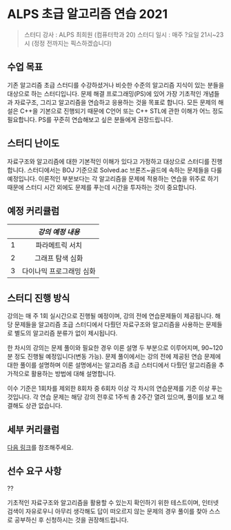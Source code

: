 # ALPS 초급 알고리즘 연습 2021

> 스터디 강사 : ALPS 최희원 (컴퓨터학과 20)
> 스터디 일시 : 매주 ?요일 21시~23시 (정정 전까지는 픽스하겠습니다)

## 수업 목표

 기존 알고리즘 초급 스터디를 수강하셨거나 비슷한 수준의 알고리즘 지식이 있는 분들을 대상으로 하는 스터디입니다. 문제 해결 프로그래밍(PS)에 있어 가장 기초적인 개념들과 자료구조, 그리고 알고리즘을 연습하고 응용하는 것을 목표로 합니다. 모든 문제의 해설은 C++을 기본으로 진행되기 때문에 C언어 또는 C++ STL에 관한 이해가 어느 정도 필요합니다. PS를 꾸준히 연습해보고 싶은 분들에게 권장드립니다.



## 스터디 난이도

 자료구조와 알고리즘에 대한 기본적인 이해가 있다고 가정하고 대상으로 스터디를 진행합니다. 스터디에서는 BOJ 기준으로 Solved.ac 브론즈~골드에 속하는 문제들을 다룰 예정입니다. 이론적인 부분보다는 각 알고리즘을 문제에 적용하는 연습을 위주로 하기 때문에 스터디 시간 외에도 문제를 푸는데 시간을 투자하는 것이 중요합니다.



## 예정 커리큘럼

|      |             *강의 예정 내용*              |
| :--: | :---------------------------------------: |
|  1   |              파라메트릭 서치              |
|  2   |             그래프 탐색 심화              |
|  3   |         다이나믹 프로그래밍 심화          |



## 스터디 진행 방식

 강의는 매 주 1회 실시간으로 진행될 예정이며, 강의 전에 연습문제들이 제공됩니다. 해당 문제들을 알고리즘 초급 스터디에서 다뤘던 자료구조와 알고리즘을 사용하는 문제들로 별도의 알고리즘 분류가 없이 제시됩니다.

 한 차시의 강의는 문제 풀이와 필요한 경우 이론 설명 두 부분으로 이루어지며, 90~120분 정도 진행될 예정입니다(변동 가능). 문제 풀이에서는 강의 전에 제공된 연습 문제에 대한 풀이를 설명하며 이론 설명에서는 알고리즘 초급 스터디에서 다뤘던 알고리즘을 추가적으로 활용하는 방법에 대해 설명합니다.

 이수 기준은 1회차를 제외한 8회차 중 6회차 이상 각 차시의 연습문제를 기준 이상 푸는 것입니다. 각 연습 문제는 해당 강의 전후로 1주씩 총 2주간 열려 있으며, 풀이를 보고 해결해도 상관 없습니다.



## 세부 커리큘럼

[다음 링크](https://github.com/havana723/Introduction/blob/master/2021-2R/0x01%20%EC%95%8C%EA%B3%A0%EB%A6%AC%EC%A6%98%20%EC%B4%88%EA%B8%89%20%EC%97%B0%EC%8A%B5/elementary_study_2021)를 참조해주세요.



## 선수 요구 사항

??

기초적인 자료구조와 알고리즘을 활용할 수 있는지 확인하기 위한 테스트이며, 인터넷 검색이 자유로우니 아무리 생각해도 답이 떠오르지 않는 문제의 경우 풀이를 찾아 스스로 공부하신 후 신청하시는 것을 권장해드립니다.
